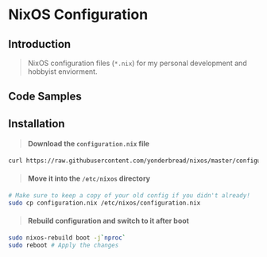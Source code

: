 # NixOS Configuration

## Introduction

> NixOS configuration files (`*.nix`) for my personal development and hobbyist enviorment.

## Code Samples



## Installation

> #### Download the `configuration.nix` file
```bash
curl https://raw.githubusercontent.com/yonderbread/nixos/master/configuration.nix > configuration.nix
```
> #### Move it into the `/etc/nixos` directory
```bash
# Make sure to keep a copy of your old config if you didn't already!
sudo cp configuration.nix /etc/nixos/configuration.nix
```
> #### Rebuild configuration and switch to it after boot
```bash
sudo nixos-rebuild boot -j`nproc`
sudo reboot # Apply the changes
```
